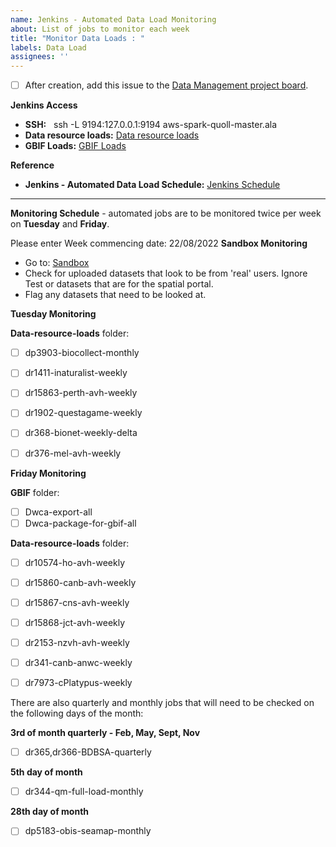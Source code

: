 ```yaml
---
name: Jenkins - Automated Data Load Monitoring
about: List of jobs to monitor each week
title: "Monitor Data Loads : "
labels: Data Load
assignees: ''
---
```


- [ ] After creation, add this issue to the [Data Management project board](https://github.com/orgs/AtlasOfLivingAustralia/projects/9).

**Jenkins Access**
- **SSH:**   ssh -L 9194:127.0.0.1:9194 aws-spark-quoll-master.ala
- **Data resource loads:** [Data resource loads](http://aws-spark-quoll-master.ala:9194/job/Data-resource-loads/)
- **GBIF Loads:** [GBIF Loads](http://aws-spark-quoll-master.ala:9194/job/Data-resource-loads/GBIF)

**Reference**
- **Jenkins - Automated Data Load Schedule:** [Jenkins Schedule](https://confluence.csiro.au/display/ALASD/Jenkins+-+Automated+Data+Load+Schedule)

***
**Monitoring Schedule**  - automated jobs are to be monitored twice per week on **Tuesday** and **Friday**.  

Please enter Week commencing date: 22/08/2022
**Sandbox Monitoring**
- Go to: [Sandbox](https://sandbox.ala.org.au/tempDataResource/adminList?max=10&offset=270&status=&sortField=lastUpdated&sortOrder=desc)
- Check for uploaded datasets that look to be from 'real' users. Ignore Test or datasets that are for the spatial portal. 
- Flag any datasets that need to be looked at.


**Tuesday Monitoring**

**Data-resource-loads** folder:
 - [ ]  dp3903-biocollect-monthly 
 - [ ]  dr1411-inaturalist-weekly    
 - [ ]  dr15863-perth-avh-weekly  
 - [ ]  dr1902-questagame-weekly      
 - [ ]  dr368-bionet-weekly-delta  
 - [ ]  dr376-mel-avh-weekly
     

**Friday Monitoring**

**GBIF** folder:
 - [ ]  Dwca-export-all      
 - [ ]  Dwca-package-for-gbif-all   

**Data-resource-loads** folder:
 - [ ]  dr10574-ho-avh-weekly    
 - [ ]  dr15860-canb-avh-weekly   
 - [ ]  dr15867-cns-avh-weekly
 - [ ]  dr15868-jct-avh-weekly 
 - [ ]  dr2153-nzvh-avh-weekly 
 - [ ]  dr341-canb-anwc-weekly 
 - [ ]  dr7973-cPlatypus-weekly  


There are also quarterly and monthly jobs that will need to be checked on the following days of the month:

**3rd of month quarterly - Feb, May, Sept, Nov**
 - [ ]   dr365,dr366-BDBSA-quarterly

**5th day of month** 
 - [ ]   dr344-qm-full-load-monthly

**28th day of month**
 - [ ]   dp5183-obis-seamap-monthly 





